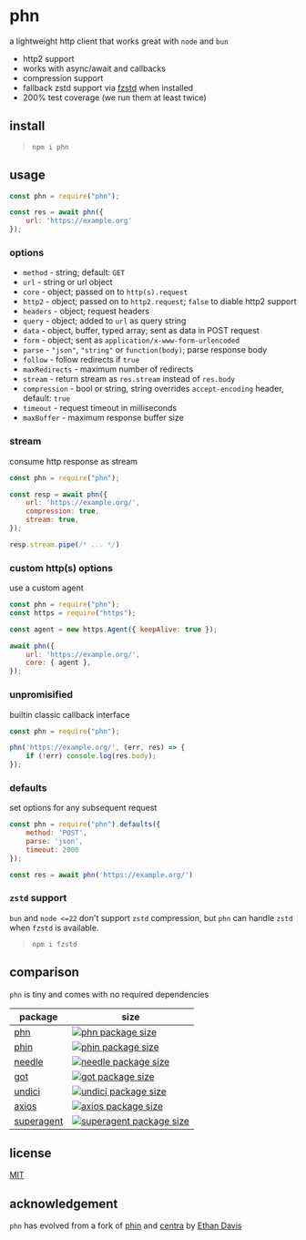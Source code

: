 # phn

a lightweight http client that works great with `node` and `bun`

* http2 support
* works with async/await and callbacks
* compression support
* fallback zstd support via [fzstd](https://www.npmjs.com/package/fzstd) when installed
* 200% test coverage (we run them at least twice)

## install

> `npm i phn`

## usage

``` js
const phn = require("phn");

const res = await phn({
	url: 'https://example.org'
});
```

### options

* `method` - string; default: `GET`
* `url` - string or url object
* `core` - object; passed on to `http(s).request`
* `http2` - object; passed on to `http2.request`; `false` to diable http2 support
* `headers` - object; request headers
* `query` - object; added to `url` as query string
* `data` - object, buffer, typed array; sent as data in POST request
* `form` - object; sent as `application/x-www-form-urlencoded`
* `parse` - `"json"`, `"string"` or `function(body)`; parse response body
* `follow` - follow redirects if `true`
* `maxRedirects` - maximum number of redirects
* `stream` - return stream as `res.stream` instead of `res.body`
* `compression` - bool or string, string overrides `accept-encoding` header, default: `true`
* `timeout` -  request timeout in milliseconds
* `maxBuffer` -  maximum response buffer size

### stream

consume http response as stream

``` js
const phn = require("phn");

const resp = await phn({
	url: 'https://example.org/',
	compression: true,
	stream: true,
});

resp.stream.pipe(/* ... */)
```

### custom http(s) options

use a custom agent

``` js
const phn = require("phn");
const https = require("https");

const agent = new https.Agent({ keepAlive: true });

await phn({
	url: 'https://example.org/',
	core: { agent },
});
```

### unpromisified

builtin classic callback interface

``` js
const phn = require("phn");

phn('https://example.org/', (err, res) => {
	if (!err) console.log(res.body);
});
```

### defaults

set options for any subsequent request

``` js
const phn = require("phn").defaults({
	method: 'POST',
	parse: 'json',
	timeout: 2000
});

const res = await phn('https://example.org/')
```

### `zstd` support

`bun` and `node <=22` don't support `zstd` compression, but `phn` can handle `zstd` when `fzstd` is available.

> `npm i fzstd`

## comparison

`phn` is tiny and comes with no required dependencies

package | size
--- | ---
[phn](https://npmjs.com/package/phn) | [![phn package size](https://packagephobia.now.sh/badge?p=phn)](https://packagephobia.now.sh/result?p=phn)
[phin](https://npmjs.com/package/phin) | [![phin package size](https://packagephobia.now.sh/badge?p=phin)](https://packagephobia.now.sh/result?p=phin)
[needle](https://npmjs.com/package/needle) | [![needle package size](https://packagephobia.now.sh/badge?p=needle)](https://packagephobia.now.sh/result?p=needle)
[got](https://npmjs.com/package/got) | [![got package size](https://packagephobia.now.sh/badge?p=got)](https://packagephobia.now.sh/result?p=got)
[undici](https://npmjs.com/package/undici) | [![undici package size](https://packagephobia.now.sh/badge?p=undici)](https://packagephobia.now.sh/result?p=undici)
[axios](https://npmjs.com/package/axios) | [![axios package size](https://packagephobia.now.sh/badge?p=axios)](https://packagephobia.now.sh/result?p=axios)
[superagent](https://npmjs.com/package/superagent) | [![superagent package size](https://packagephobia.now.sh/badge?p=superagent)](https://packagephobia.now.sh/result?p=superagent)

## license

[MIT](./license.md)

## acknowledgement

`phn` has evolved from a fork of [phin](https://github.com/ethan7g/phin) and [centra](https://github.com/ethan7g/centra) by [Ethan Davis](https://github.com/ethan7g)
